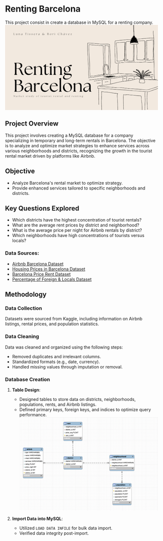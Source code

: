# Renting Barcelona
This project consist in create a database in MySQL for a renting company. 
![Barcelona](img/11.png)

## Project Overview
This project involves creating a MySQL database for a company specializing in temporary and long-term rentals in Barcelona. 
The objective is to analyze and optimize market strategies to enhance services across various neighborhoods and districts, recognizing the growth in the tourist rental market driven by platforms like Airbnb.

## Objective
- Analyze Barcelona's rental market to optimize strategy.
- Provide enhanced services tailored to specific neighborhoods and districts.

## Key Questions Explored
- Which districts have the highest concentration of tourist rentals?
- What are the average rent prices by district and neighborhood?
- What is the average price per night for Airbnb rentals by district?
- Which neighborhoods have high concentrations of tourists versus locals?

### Data Sources:
- [Airbnb Barcelona Dataset](https://www.kaggle.com/datasets/thedevastator/comparative-analysis-of-airbnb-prices-in-barcelo)
- [Housing Prices in Barcelona Dataset](https://www.kaggle.com/datasets/thedevastator/housing-prices-in-barcelona)
- [Barcelona Price Rent Dataset](https://www.kaggle.com/datasets/salaudeentaofeek/barcelona-price-rent-dataset-from-2014-2022)
- [Percentage of Foreign & Locals Dataset](https://www.kaggle.com/datasets/macmotx/barcelona-data-airbnb-listings-10-years?select=bcn_dataset2015_2019.csv)


## Methodology

### Data Collection
Datasets were sourced from Kaggle, including information on Airbnb listings, rental prices, and population statistics.

### Data Cleaning
Data was cleaned and organized using the following steps:
- Removed duplicates and irrelevant columns.
- Standardized formats (e.g., date, currency).
- Handled missing values through imputation or removal.

### Database Creation
1. **Table Design**:
    - Designed tables to store data on districts, neighborhoods, populations, rents, and Airbnb listings.
    - Defined primary keys, foreign keys, and indices to optimize query performance.
![Barcelona](img/8.png)

2. **Import Data into MySQL**:
    - Utilized `LOAD DATA INFILE` for bulk data import.
    - Verified data integrity post-import.





